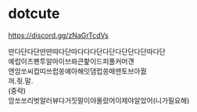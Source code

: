 # dotcute

https://discord.gg/zNaGrTcdVs

딴다단다단딴딴따다단따다다다단다단다단단다단따다단  
예럽이즈폔투알마이브롸큰핥이드피풀커머걘  
앤암쏘씨컵띠쓰럽쏭예아해잇댐럽쏭매맨토브아웘  
꺼.쥣.말.  
(중략)  
암쏘쏘리벗알러뷰다거짓말이야몰랐어이제야알았어(니가필요해)
